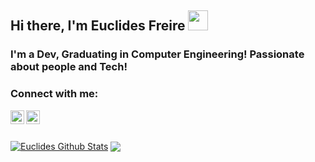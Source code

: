 ## Hi there, I'm Euclides Freire <img src="https://github.com/blackcater/blackcater/raw/master/images/Hi.gif" height="32" />

### I'm a Dev, Graduating in Computer Engineering! Passionate about people and Tech!

### Connect with me:
[<img align="left" alt="Euclides | LinkedIn" height="22px" src="https://cdn.jsdelivr.net/npm/simple-icons@v3/icons/linkedin.svg" />][linkedin]
[<img align="left" alt="Euclides | Instagram" height="22px" src="https://cdn.jsdelivr.net/npm/simple-icons@v3/icons/instagram.svg" />][instagram]

<br/> <br/>

<div>
<a href="https://github.com/euclidesfreire">
<img align="center" alt="Euclides Github Stats" src="https://github-readme-stats.codestackr.vercel.app/api?username=euclidesfreire&show_icons=true&hide_border=true&count_private=true&include_all_commits=true&theme=radical" /></a>

<a href="https://github.com/euclidesfreire">
  <img align="center" src="https://github-readme-stats.anuraghazra1.vercel.app/api/top-langs/?username=euclidesfreire&layout=compact&theme=radical" />
</a>
</div>

[linkedin]: https://www.linkedin.com/in/euclides-freire/
[instagram]: https://www.instagram.com/euclidesfreiresa/

<!--
**euclidesfreire/euclidesfreire** is a ✨ _special_ ✨ repository because its `README.md` (this file) appears on your GitHub profile.

Here are some ideas to get you started:

- 🔭 I’m currently working on ...
- 🌱 I’m currently learning ...
- 👯 I’m looking to collaborate on ...
- 🤔 I’m looking for help with ...
- 💬 Ask me about ...
- 📫 How to reach me: ...
- 😄 Pronouns: ...
- ⚡ Fun fact: ...
-->
